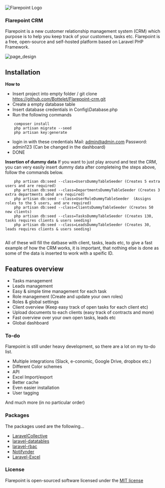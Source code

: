 

![Flarepoint Logo](https://cloud.githubusercontent.com/assets/15610490/16813901/ebfd6d94-4933-11e6-9fee-655f6193f38e.png)
### Flarepoint CRM
Flarepoint is a new customer relationship management system (CRM) which purpose is to help you keep track of your customers, tasks etc. Flarepoint is a free, open-source and self-hosted platform based on Laravel PHP Framework.

![page_design](https://cloud.githubusercontent.com/assets/15610490/16659700/903393ac-446b-11e6-969c-831fcd698a06.PNG)


## Installation



**How to**

- Insert project into empty folder / git clone https://github.com/Bottelet/Flarepoint-crm.git
- Create a empty database table
- Insert database credentials in Config\Database.php
- Run the following commands
```
    composer install
    php artisan migrate --seed
    php artisan key:generate
```
- login in with these credentials  Mail: admin@admin.com Password: admin123 (Can be changed in the dashboard)
- DONE

**Insertion of dummy data**
If you want to just play around and test the CRM, you can very easily insert dummy data after completeing the steps above, follow the commands below.

```
    php artisan db:seed --class=UsersDummyTableSeeder (Creates 5 extra users and are required)
    php artisan db:seed --class=DepartmentsDummyTableSeeder (Creates 3 extra departments adnd are required)
    php artisan db:seed --class=UserRoleDummyTableSeeder  (Assigns roles to the 5 users, and are required)
    php artisan db:seed --class=ClientsDummyTableSeeder (Creates 50 new clients)
    php artisan db:seed --class=TasksDummyTableSeeder (Creates 130, tasks requires clients & users seeding)
    php artisan db:seed --class=LeadsDummyTableSeeder (Creates 30, leads requires clients & users seeding)
    
```

All of these will fill the datbase with client, tasks, leads etc, to give a fast example of how the CRM works, it is important, that nothing else is done as some of the data is inserted to work with a speific ID.


## Features overview
- Tasks management
- Leads management
- Easy & simple time management for each task
- Role management (Create and update your own roles)
- Roles & global settings
- Client overview (Keep easy track of open tasks for each client etc)
- Upload documents to each clients (easy track of contracts and more)
- Fast overview over your own open tasks, leads etc
- Global dashboard


### To-do

Flarepoint is still under heavy development, so there are a lot on my to-do list.

- Multiple integrations (Slack, e-conomic, Google Drive, dropbox etc.)
- Different Color schemes
- API
- Excel Import/export
- Better cache
- Even easier installation
- User tagging

And much more (in no particular order)

### Packages
The packages used are the following...

- [LaravelCollective](https://github.com/LaravelCollective/html)
- [laravel-datatables](https://github.com/yajra/laravel-datatables)
- [laravel-rbac](https://github.com/phpzen/laravel-rbac)
- [Notifynder](https://github.com/fenos/Notifynder)
- [Laravel-Excel](https://github.com/Maatwebsite/Laravel-Excel)

### License

Flarepoint is open-sourced software licensed under the [MIT license](http://opensource.org/licenses/MIT)

